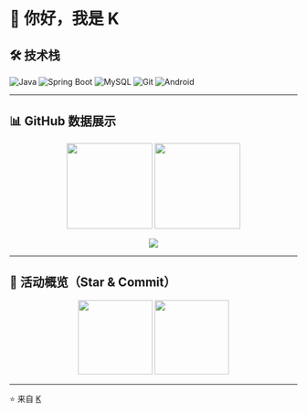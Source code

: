 # 👋 你好，我是 K

## 🛠️ 技术栈
![Java](https://img.shields.io/badge/Java-%23ED8B00.svg?style=flat-square&logo=openjdk&logoColor=white)
![Spring Boot](https://img.shields.io/badge/SpringBoot-%236DB33F.svg?style=flat-square&logo=springboot&logoColor=white)
![MySQL](https://img.shields.io/badge/MySQL-%2300f.svg?style=flat-square&logo=mysql&logoColor=white)
![Git](https://img.shields.io/badge/Git-%23F05033.svg?style=flat-square&logo=git&logoColor=white)
![Android](https://img.shields.io/badge/Android-%233DDC84.svg?style=flat-square&logo=android&logoColor=white)

---

## 📊 GitHub 数据展示

<p align="center">
  <img src="https://github-readme-stats.vercel.app/api?username=Yskkkkk&show_icons=true&hide_border=true&theme=graywhite" height="150" />
  <img src="https://github-readme-streak-stats.herokuapp.com/?user=Yskkkkk&theme=graywhite&hide_border=true" height="150" />
</p>

<p align="center">
  <img src="https://github-profile-summary-cards.vercel.app/api/cards/profile-details?username=Yskkkkk&theme=github" />
</p>

---

## 🌟 活动概览（Star & Commit）

<p align="center">
  <img src="https://github-profile-summary-cards.vercel.app/api/cards/stats?username=Yskkkkk&theme=github" height="130" />
  <img src="https://github-profile-summary-cards.vercel.app/api/cards/productive-time?username=Yskkkkk&theme=github&utcOffset=8" height="130" />
</p>

---

⭐️ 来自 [K](https://yskkkkk.github.io/)
